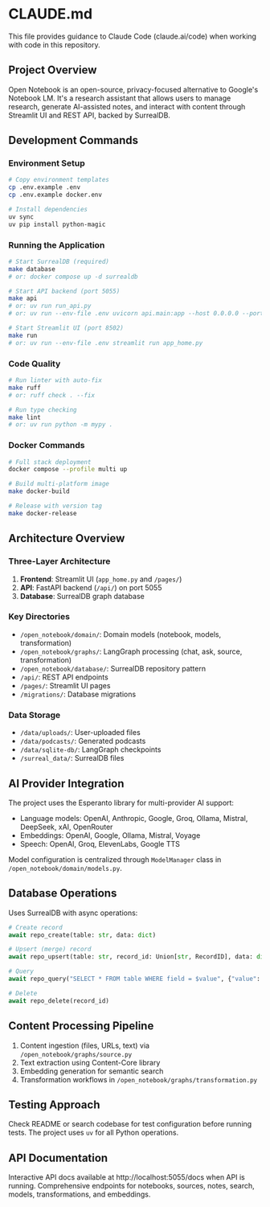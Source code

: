 # CLAUDE.md

This file provides guidance to Claude Code (claude.ai/code) when working with code in this repository.

## Project Overview

Open Notebook is an open-source, privacy-focused alternative to Google's Notebook LM. It's a research assistant that allows users to manage research, generate AI-assisted notes, and interact with content through Streamlit UI and REST API, backed by SurrealDB.

## Development Commands

### Environment Setup
```bash
# Copy environment templates
cp .env.example .env
cp .env.example docker.env

# Install dependencies
uv sync
uv pip install python-magic
```

### Running the Application
```bash
# Start SurrealDB (required)
make database
# or: docker compose up -d surrealdb

# Start API backend (port 5055)
make api
# or: uv run run_api.py
# or: uv run --env-file .env uvicorn api.main:app --host 0.0.0.0 --port 5055

# Start Streamlit UI (port 8502)
make run
# or: uv run --env-file .env streamlit run app_home.py
```

### Code Quality
```bash
# Run linter with auto-fix
make ruff
# or: ruff check . --fix

# Run type checking
make lint
# or: uv run python -m mypy .
```

### Docker Commands
```bash
# Full stack deployment
docker compose --profile multi up

# Build multi-platform image
make docker-build

# Release with version tag
make docker-release
```

## Architecture Overview

### Three-Layer Architecture
1. **Frontend**: Streamlit UI (`app_home.py` and `/pages/`)
2. **API**: FastAPI backend (`/api/`) on port 5055
3. **Database**: SurrealDB graph database

### Key Directories
- `/open_notebook/domain/`: Domain models (notebook, models, transformation)
- `/open_notebook/graphs/`: LangGraph processing (chat, ask, source, transformation)
- `/open_notebook/database/`: SurrealDB repository pattern
- `/api/`: REST API endpoints
- `/pages/`: Streamlit UI pages
- `/migrations/`: Database migrations

### Data Storage
- `/data/uploads/`: User-uploaded files
- `/data/podcasts/`: Generated podcasts
- `/data/sqlite-db/`: LangGraph checkpoints
- `/surreal_data/`: SurrealDB files

## AI Provider Integration

The project uses the Esperanto library for multi-provider AI support:
- Language models: OpenAI, Anthropic, Google, Groq, Ollama, Mistral, DeepSeek, xAI, OpenRouter
- Embeddings: OpenAI, Google, Ollama, Mistral, Voyage
- Speech: OpenAI, Groq, ElevenLabs, Google TTS

Model configuration is centralized through `ModelManager` class in `/open_notebook/domain/models.py`.

## Database Operations

Uses SurrealDB with async operations:
```python
# Create record
await repo_create(table: str, data: dict)

# Upsert (merge) record
await repo_upsert(table: str, record_id: Union[str, RecordID], data: dict)

# Query
await repo_query("SELECT * FROM table WHERE field = $value", {"value": "example"})

# Delete
await repo_delete(record_id)
```

## Content Processing Pipeline

1. Content ingestion (files, URLs, text) via `/open_notebook/graphs/source.py`
2. Text extraction using Content-Core library
3. Embedding generation for semantic search
4. Transformation workflows in `/open_notebook/graphs/transformation.py`

## Testing Approach

Check README or search codebase for test configuration before running tests. The project uses `uv` for all Python operations.

## API Documentation

Interactive API docs available at http://localhost:5055/docs when API is running. Comprehensive endpoints for notebooks, sources, notes, search, models, transformations, and embeddings.